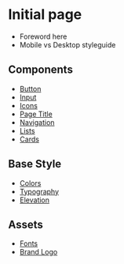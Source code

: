 # Initial page

* Foreword here
* Mobile vs Desktop styleguide

## Components

* [Button](components/input.md)
* [Input](components/dropdown-select.md)
* [Icons](components/button.md)
* [Page Title](components/page-title.md)
* [Navigation](components/navigation.md)
* [Lists](components/lists.md)
* [Cards](components/cards.md)

## Base Style

* [Colors](base-style/colors.md)
* [Typography](base-style/typography.md)
* [Elevation](base-style/elevation.md)

## Assets

* [Fonts](assets/fonts.md)
* [Brand Logo](assets/brand-logo.md)

